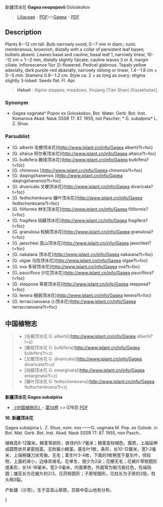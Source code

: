 新疆顶冰花 **Gagea neopopovii** Goloskokov

> [Liliaceae](http://www.iplant.cn/info/Liliaceae?t=foc) - [PDF](http://www.iplant.cn/foc/pdf/Liliaceae.pdf)>>[Gagea](http://www.iplant.cn/info/Gagea?t=foc) - [PDF](http://www.iplant.cn/foc/pdf/Gagea.pdf)

## Description

Plants 8--12 cm tall. Bulb narrowly ovoid, 5--7 mm in diam.; tunic membranous, brownish, distally with a collar of persistent leaf bases; bulbels absent. Leaves basal and cauline; basal leaf 1, narrowly linear, 10--12 cm × 1--2 mm, distally slightly falcate; cauline leaves 3 or 4, margin ciliate. Inflorescence 1(or 2)-flowered. Pedicel glabrous. Tepals yellow adaxially, dark purple-red abaxially, narrowly oblong or linear, 1.4--1.8 cm × 3--5 mm. Stamens 0.9--1.2 cm. Style ca. 2 × as long as ovary; stigma slightly 3-lobed. Seeds flat. Fl. Apr.

> **Habait** : 
> Alpine steppes, meadows. Xinjiang (Tian Shan) [Kazakhstan].

### Synonym
* Gagea vaginata* Popov ex Goloskokov, Bot. Mater. Gerb. Bot. Inst. Komarova Akad. Nauk SSSR 17: 87. 1955, not Pascher; * G. subalpina* L. Z. Shue.

### Parsublist

* [G.  albertii  毛梗顶冰花](http://www.iplant.cn/info/Gagea albertii?t=foc)
* [G.  altaica  阿尔泰顶冰花](http://www.iplant.cn/info/Gagea altaica?t=foc)
* [G.  bulbifera  腋球顶冰花](http://www.iplant.cn/info/Gagea bulbifera?t=foc)
* [G.  chinensis  ](http://www.iplant.cn/info/Gagea chinensis?t=foc)
* [G.  daqingshanensis  ](http://www.iplant.cn/info/Gagea daqingshanensis?t=foc)
* [G.  divaricata  叉梗顶冰花](http://www.iplant.cn/info/Gagea divaricata?t=foc)
* [G.  fedtschenkoana  镰叶顶冰花](http://www.iplant.cn/info/Gagea fedtschenkoana?t=foc)
* [G.  filiformis  林生顶冰花](http://www.iplant.cn/info/Gagea filiformis?t=foc)
* [G.  fragifera  钝瓣顶冰花](http://www.iplant.cn/info/Gagea fragifera?t=foc)
* [G.  granulosa  粒鳞顶冰花](http://www.iplant.cn/info/Gagea granulosa?t=foc)
* [G.  jaeschkei  高山顶冰花](http://www.iplant.cn/info/Gagea jaeschkei?t=foc)
* [G.  nakaiana  顶冰花](http://www.iplant.cn/info/Gagea nakaiana?t=foc)
* [G.  olgae  乌恰顶冰花](http://www.iplant.cn/info/Gagea olgae?t=foc)
* [G.  ova  多球顶冰花](http://www.iplant.cn/info/Gagea ova?t=foc)
* [G.  pauciflora  少花顶冰花](http://www.iplant.cn/info/Gagea pauciflora?t=foc)
* [G.  stepposa  草原顶冰花](http://www.iplant.cn/info/Gagea stepposa?t=foc)
* [G.  tenera  细弱顶冰花](http://www.iplant.cn/info/Gagea tenera?t=foc)
* [G.  terraccianoana  小顶冰花](http://www.iplant.cn/info/Gagea terraccianoana?t=foc)

## 中国植物志

> * [毛梗顶冰花  G.  albertii](http://www.iplant.cn/info/Gagea albertii?t=z)
> * [腋球顶冰花  G.  bulbifera](http://www.iplant.cn/info/Gagea bulbifera?t=z)
> * [叉梗顶冰花  G.  divaricata](http://www.iplant.cn/info/Gagea divaricata?t=z)
> * [钝瓣顶冰花  G.  emarginata](http://www.iplant.cn/info/Gagea emarginata?t=z)
> * [镰叶顶冰花  G.  fedtschenkoana](http://www.iplant.cn/info/Gagea fedtschenkoana?t=z)

**新疆顶冰花 Gagea subalpina**

* [《中国植物志》](http://www.iplant.cn/frps)- [第14卷](http://www.iplant.cn/frps/vol/14) >> 076页 [PDF](http://www.iplant.cn/frps/pdf/14/076a.pdf)

**16. 新疆顶冰花**

Gagea subalpina L. Z. Shue, nom. nov.——G. vaginata M. Pop. ex Golosk. in Bot. Mat. Gerb. Bot. Inst. Akad. Nauk SSSR 17: 87. 1955, non Pasch..

植株高8-12厘米。鳞茎窄卵形，直径约5-7毫米；鳞茎皮棕褐色，膜质，上端延伸成圆筒状并紧密抱茎，无附属小鳞茎。基生叶1枚，条形，长10-12厘米，宽1-2毫米，上端稍镰刀状弯曲，无毛；茎生叶3-4枚，下面的1枚稍宽于基生叶，但较短，上面的渐小，边缘具缘毛。花单生，很少为2朵；花梗无毛；花被片窄矩圆形或条形，长14-18毫米，宽3-5毫米，内面黄色，外面常为暗污紫红色，先端钝圆；雄蕊长为花被片的2/3，花药矩圆形；子房矩圆形，花柱长为子房的2倍，柱头稍3裂。

产新疆（沙湾）。生于亚高山草原。苏联中亚山地有分布。

}